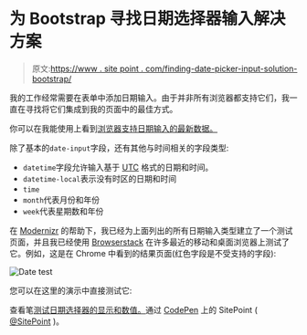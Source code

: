# 为 Bootstrap 寻找日期选择器输入解决方案

> 原文:[https://www . site point . com/finding-date-picker-input-solution-bootstrap/](https://www.sitepoint.com/finding-date-picker-input-solution-bootstrap/)

我的工作经常需要在表单中添加日期输入。由于并非所有浏览器都支持它们，我一直在寻找将它们集成到我的页面中的最佳方式。

你可以在我能使用上看到[浏览器支持日期输入的最新数据。](http://caniuse.com/#search=date)

除了基本的`date-input`字段，还有其他与时间相关的字段类型:

*   `datetime`字段允许输入基于 [UTC](http://en.wikipedia.org/wiki/Coordinated_Universal_Time) 格式的日期和时间。
*   `datetime-local`表示没有时区的日期和时间
*   `time`
*   `month`代表月份和年份
*   `week`代表星期数和年份

在 [Modernizr](http://modernizr.com/) 的帮助下，我已经为上面列出的所有日期输入类型建立了一个测试页面，并且我已经使用 [Browserstack](http://www.browserstack.com) 在许多最近的移动和桌面浏览器上测试了它。例如，这是在 Chrome 中看到的结果页面(红色字段是不受支持的字段):

![Date test](../Images/b70655ba03e863c7043d59851509b429.png)

您可以在这里的演示中直接测试它:

查看笔[测试日期选择器的显示和数值。](http://codepen.io/SitePoint/pen/RNryzy/)通过 [CodePen](http://codepen.io) 上的 SitePoint ( [@SitePoint](http://codepen.io/SitePoint) )。